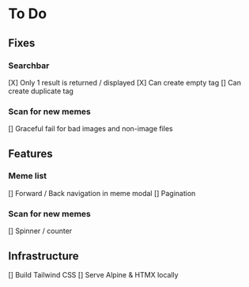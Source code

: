 # To Do

## Fixes

### Searchbar

[X] Only 1 result is returned / displayed
[X] Can create empty tag
[] Can create duplicate tag

### Scan for new memes

[] Graceful fail for bad images and non-image files

## Features

### Meme list

[] Forward / Back navigation in meme modal
[] Pagination

### Scan for new memes

[] Spinner / counter

## Infrastructure

[] Build Tailwind CSS
[] Serve Alpine & HTMX locally
